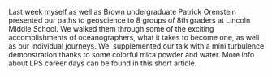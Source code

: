 Last week myself as well as Brown undergraduate Patrick Orenstein presented our paths to geoscience to 8 groups of 8th graders at Lincoln Middle School. We walked them through some of the exciting accomplishments of oceanographers, what it takes to become one, as well as our individual journeys. We  supplemented our talk with a mini turbulence demonstration thanks to some colorful mica powder and water. More info about LPS career days can be found in this short article.
